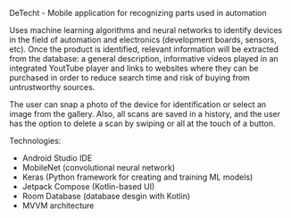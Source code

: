 DeTecht - Mobile application for recognizing parts used in automation

Uses machine learning algorithms and neural networks to identify devices in the field of automation and electronics (development boards, sensors, etc). 
Once the product is identified, relevant information will be extracted from the database: a general description, informative videos played in an integrated YoutTube player and links to websites where they can be purchased in order to reduce search time and risk of buying from untrustworthy sources.

The user can snap a photo of the device for identification or select an image from the gallery. Also, all scans are saved in a history, and the user has the option to delete a scan by swiping or all at the touch of a button.

Technologies:
  - Android Studio IDE
  - MobileNet (convolutional neural network)
  - Keras (Python framework for creating and training ML models)
  - Jetpack Compose (Kotlin-based UI)
  - Room Database (database desgin with Kotlin)
  - MVVM architecture
